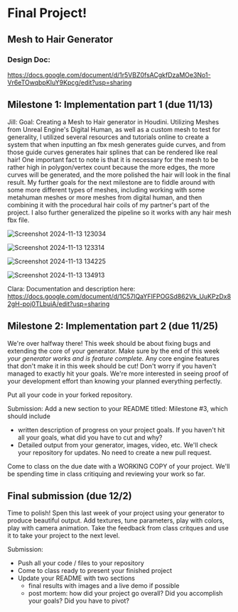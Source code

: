 # Final Project!

Mesh to Hair Generator
---
### Design Doc:
https://docs.google.com/document/d/1r5VBZ0fsACgkfDzaMOe3No1-Vr6eTOwqbpKIuY9Kpcg/edit?usp=sharing

## Milestone 1: Implementation part 1 (due 11/13)

  Jill:
    Goal: Creating a Mesh to Hair generator in Houdini. Utilizing Meshes from Unreal Engine's Digital Human, as well as a custom mesh to test for generality, I utilized several resources and tutorials online to create a system that when inputting an fbx mesh generates guide curves, and from those guide curves generates hair splines that can be rendered like real hair! One important fact to note is that it is necessary for the mesh to be rather high in polygon/vertex count because the more edges, the more curves will be generated, and the more polished the hair will look in the final result. My further goals for the next milestone are to fiddle around with some more different types of meshes, including working with some metahuman meshes or more meshes from digital human, and then combining it with the procedural hair coils of my partner's part of the project. I also further generalized the pipeline so it works with any hair mesh fbx file.
    
![Screenshot 2024-11-13 123034](https://github.com/user-attachments/assets/64b3f9bf-08cf-4279-a490-8532c536d350)

![Screenshot 2024-11-13 123314](https://github.com/user-attachments/assets/aa5ea976-3c73-45a4-b16b-4763374c0ddb)


![Screenshot 2024-11-13 134225](https://github.com/user-attachments/assets/6c58c70f-4e2d-41fb-9a26-2f443059d859)


![Screenshot 2024-11-13 134913](https://github.com/user-attachments/assets/d7f8c94f-7990-4d8d-9c7f-1851f9ca4a96)

Clara: Documentation and description here: https://docs.google.com/document/d/1C57lQaYFIFPOGSd862Vk_UuKPzDx82gH-poj0TLbuiA/edit?usp=sharing


## Milestone 2: Implementation part 2 (due 11/25)
We're over halfway there! This week should be about fixing bugs and extending the core of your generator. Make sure by the end of this week _your generator works and is feature complete._ Any core engine features that don't make it in this week should be cut! Don't worry if you haven't managed to exactly hit your goals. We're more interested in seeing proof of your development effort than knowing your planned everything perfectly. 

Put all your code in your forked repository.

Submission: Add a new section to your README titled: Milestone #3, which should include
- written description of progress on your project goals. If you haven't hit all your goals, what did you have to cut and why? 
- Detailed output from your generator, images, video, etc.
We'll check your repository for updates. No need to create a new pull request.

Come to class on the due date with a WORKING COPY of your project. We'll be spending time in class critiquing and reviewing your work so far.

## Final submission (due 12/2)
Time to polish! Spen this last week of your project using your generator to produce beautiful output. Add textures, tune parameters, play with colors, play with camera animation. Take the feedback from class critques and use it to take your project to the next level.

Submission:
- Push all your code / files to your repository
- Come to class ready to present your finished project
- Update your README with two sections 
  - final results with images and a live demo if possible
  - post mortem: how did your project go overall? Did you accomplish your goals? Did you have to pivot?
